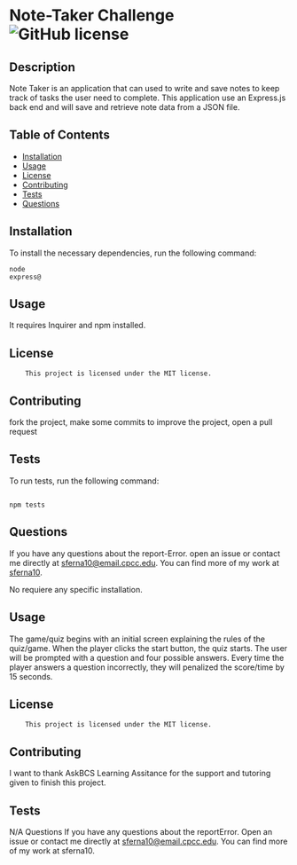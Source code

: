 # Note-Taker Challenge ![GitHub license](https://img.shields.io/badge/license-MIT-blue.svg)

## Description

Note Taker is an application that  can used to write and save notes to keep track of tasks the user need to complete.  This application use an Express.js back end and will save and retrieve note data from a JSON file.

## Table of Contents

* [Installation](#installation)
* [Usage](#usage)
* [License](#license)
* [Contributing](#contributing)
* [Tests](#test)
* [Questions](#questions)

## Installation

To install the necessary dependencies, run the following command:

```
node
express@

```

## Usage

It requires Inquirer and npm installed.

## License 
    
        This project is licensed under the MIT license.

## Contributing

fork the project, make some commits to improve the project, open a pull request

## Tests

To run tests, run the following command:
```

npm tests
```

## Questions

If you have any questions about the report-Error. open an issue or contact me  directly at sferna10@email.cpcc.edu. You can find more of my work at [sferna10](https://github.com/sferna10/).


No requiere any specific installation.


## Usage

The game/quiz begins with an initial screen explaining the rules of the quiz/game. When the player clicks the start button, the quiz starts. The user will be prompted with a question and four possible answers. Every time the player answers a question incorrectly, they will penalized the score/time by 15 seconds.



## License 
    
        This project is licensed under the MIT license.

## Contributing

I want to thank AskBCS Learning Assitance for the support and tutoring given to finish this project.

## Tests

N/A
Questions
If you have any questions about the reportError. Open an issue or contact me directly at sferna10@email.cpcc.edu. You can find more of my work at sferna10.
